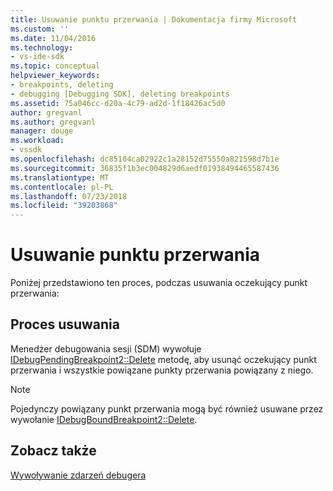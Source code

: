 ```yaml
---
title: Usuwanie punktu przerwania | Dokumentacja firmy Microsoft
ms.custom: ''
ms.date: 11/04/2016
ms.technology:
- vs-ide-sdk
ms.topic: conceptual
helpviewer_keywords:
- breakpoints, deleting
- debugging [Debugging SDK], deleting breakpoints
ms.assetid: 75a046cc-d20a-4c79-ad2d-1f18426ac5d0
author: gregvanl
ms.author: gregvanl
manager: douge
ms.workload:
- vssdk
ms.openlocfilehash: dc85104ca02922c1a28152d75550a821598d7b1e
ms.sourcegitcommit: 36835f1b3ec004829d6aedf01938494465587436
ms.translationtype: MT
ms.contentlocale: pl-PL
ms.lasthandoff: 07/23/2018
ms.locfileid: "39203868"
---
```

# <a name="deleting-a-breakpoint"></a>Usuwanie punktu przerwania
Poniżej przedstawiono ten proces, podczas usuwania oczekujący punkt przerwania:  
  
## <a name="deletion-process"></a>Proces usuwania  
 Menedżer debugowania sesji (SDM) wywołuje [IDebugPendingBreakpoint2::Delete](../../extensibility/debugger/reference/idebugpendingbreakpoint2-delete.md) metodę, aby usunąć oczekujący punkt przerwania i wszystkie powiązane punkty przerwania powiązany z niego.  
  
> [!NOTE]
>  Pojedynczy powiązany punkt przerwania mogą być również usuwane przez wywołanie [IDebugBoundBreakpoint2::Delete](../../extensibility/debugger/reference/idebugboundbreakpoint2-delete.md).  
  
## <a name="see-also"></a>Zobacz także  
 [Wywoływanie zdarzeń debugera](../../extensibility/debugger/calling-debugger-events.md)